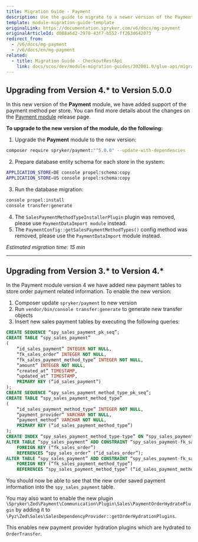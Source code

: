 ```yaml
---
title: Migration Guide - Payment
description: Use the guide to migrate to a newer version of the Payment module.
template: module-migration-guide-template
originalLink: https://documentation.spryker.com/v6/docs/mg-payment
originalArticleId: d088a6d2-2970-43f7-b552-ff263d642073
redirect_from:
  - /v6/docs/mg-payment
  - /v6/docs/en/mg-payment
related:
  - title: Migration Guide - CheckoutRestApi
    link: docs/scos/dev/module-migration-guides/202001.0/glue-api/migration-guide-checkoutrestapi.html
---
```


## Upgrading from Version 4.* to Version 5.0.0
In this new version of the **Payment** module, we have added support of the payment method per store. You can find more details about the changes on the [Payment module](https://github.com/spryker/payment/releases) release page.

**To upgrade to the new version of the module, do the following:**

1. Upgrade the **Payment** module to the new version:

```bash
composer require spryker/payment:"^5.0.0" --update-with-dependencies
```

2. Prepare database entity schema for each store in the system:

```bash
APPLICATION_STORE=DE console propel:schema:copy
APPLICATION_STORE=US console propel:schema:copy
```

3. Run the database migration:

```bash
console propel:install
console transfer:generate
```

4. The `SalesPaymentMethodTypeInstallerPlugin` plugin was removed, please use `PaymentDataImport module` instead. <!-- add Payments feature integration guide link here. -->
5. The `PaymentConfig::getSalesPaymentMethodTypes()` config method was removed, please use the `PaymentDataImport` module instead. <!-- add Payments feature integration guide link here. -->

*Estimated migration time: 15 min*
***
## Upgrading from Version 3.* to Version 4.*

In the Payment module version 4 we have added new payment tables to store order payment related information.
To enable the new version:

1. Composer update `spryker/payment` to new version
2. Run `vendor/bin/console transfer:generate` to generate new transfer objects
3. Insert new sales payment tables by executing the following queries:

```sql
CREATE SEQUENCE “spy_sales_payment_pk_seq”;
CREATE TABLE “spy_sales_payment”
(
    “id_sales_payment” INTEGER NOT NULL,
    “fk_sales_order” INTEGER NOT NULL,
    “fk_sales_payment_method_type” INTEGER NOT NULL,
    “amount” INTEGER NOT NULL,
    “created_at” TIMESTAMP,
    “updated_at” TIMESTAMP,
    PRIMARY KEY (“id_sales_payment”)
);
CREATE SEQUENCE “spy_sales_payment_method_type_pk_seq”;
CREATE TABLE “spy_sales_payment_method_type”
(
    “id_sales_payment_method_type” INTEGER NOT NULL,
    “payment_provider” VARCHAR NOT NULL,
    “payment_method” VARCHAR NOT NULL,
    PRIMARY KEY (“id_sales_payment_method_type”)
);
CREATE INDEX “spy_sales_payment_method_type-type” ON “spy_sales_payment_method_type” (“payment_provider”,“payment_method”);
ALTER TABLE “spy_sales_payment” ADD CONSTRAINT “spy_sales_payment-fk_sales_order”
    FOREIGN KEY (“fk_sales_order”)
    REFERENCES “spy_sales_order” (“id_sales_order”);
ALTER TABLE “spy_sales_payment” ADD CONSTRAINT “spy_sales_payment-fk_sales_payment_method_type”
    FOREIGN KEY (“fk_sales_payment_method_type”)
    REFERENCES “spy_sales_payment_method_type” (“id_sales_payment_method_type”);
```

You should now be able to see that the new order saved payment information into the `spy_sales_payment` table.

You may also want to enable the new plugin `\Spryker\Zed\Payment\Communication\Plugin\Sales\PaymentOrderHydratePlugin` by adding it to `\Pyz\Zed\Sales\SalesDependencyProvider::getOrderHydrationPlugins`.

This enables new payment provider hydration plugins which are hydrated to `OrderTransfer`. 
